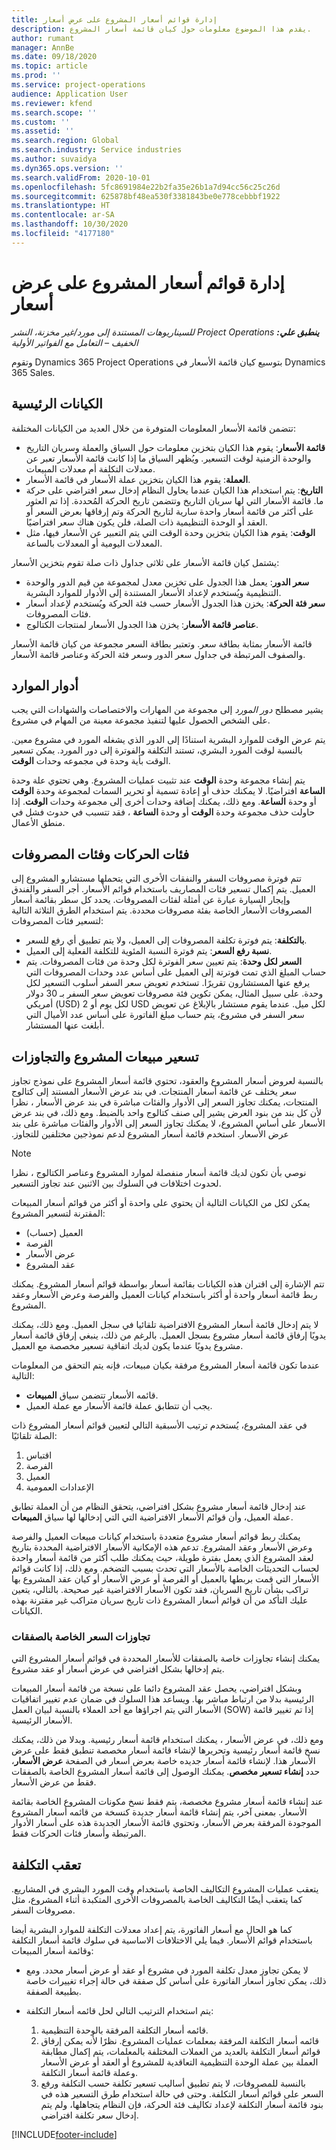 ```yaml
---
title: إدارة قوائم أسعار المشروع على عرض أسعار
description: يقدم هذا الموضوع معلومات حول كيان قائمة أسعار المشروع.
author: rumant
manager: AnnBe
ms.date: 09/18/2020
ms.topic: article
ms.prod: ''
ms.service: project-operations
audience: Application User
ms.reviewer: kfend
ms.search.scope: ''
ms.custom: ''
ms.assetid: ''
ms.search.region: Global
ms.search.industry: Service industries
ms.author: suvaidya
ms.dyn365.ops.version: ''
ms.search.validFrom: 2020-10-01
ms.openlocfilehash: 5fc8691984e22b2fa35e26b1a7d94cc56c25c26d
ms.sourcegitcommit: 625878bf48ea530f3381843be0e778cebbbf1922
ms.translationtype: HT
ms.contentlocale: ar-SA
ms.lasthandoff: 10/30/2020
ms.locfileid: "4177180"
---
```

# <a name="manage-project-price-lists-on-a-quote"></a>إدارة قوائم أسعار المشروع على عرض أسعار

_**ينطبق علي:** ‏‫Project Operations للسيناريوهات المستندة إلى مورد/غير مخزنة‬، ‏‫النشر الخفيف – التعامل مع الفواتير الأولية‬_

وتقوم Dynamics 365 Project Operations بتوسيع كيان قائمة الأسعار في Dynamics 365 Sales. 

## <a name="key-entities"></a>الكيانات الرئيسية

تتضمن قائمة الأسعار المعلومات المتوفرة من خلال العديد من الكيانات المختلفة:

- **قائمة الأسعار**: يقوم هذا الكيان بتخزين معلومات حول السياق والعملة وسريان التاريخ والوحدة الزمنية لوقت التسعير. ويُظهر السياق ما إذا كانت قائمة الأسعار تعبر عن معدلات التكلفة أم معدلات المبيعات. 
- **العملة**: يقوم هذا الكيان بتخزين عملة الأسعار في قائمة الأسعار. 
- **التاريخ**: يتم استخدام هذا الكيان عندما يحاول النظام إدخال سعر افتراضي على حركة ما. قائمة الأسعار التي لها سريان التاريخ وتتضمن تاريخ الحركة المُحددة. إذا تم العثور على أكثر من قائمة أسعار واحدة سارية لتاريخ الحركة وتم إرفاقها بعرض السعر أو العقد أو الوحدة التنظيمية ذات الصلة، فلن يكون هناك سعر افتراضيًا. 
- **الوقت**: يقوم هذا الكيان بتخزين وحدة الوقت التي يتم التعبير عن الأسعار فيها، مثل المعدلات اليومية أو المعدلات بالساعة. 

يشتمل كيان قائمة الأسعار على ثلاثى جداول ذات صلة تقوم بتخزين الأسعار:

  - **سعر الدور**: يعمل هذا الجدول على تخزين معدل لمجموعة من قيم الدور والوحدة التنظيمية ويُستخدم لإعداد الأسعار المستندة إلى الأدوار للموارد البشرية.
  - **سعر فئة الحركة**: يخزن هذا الجدول الأسعار حسب فئة الحركة ويُستخدم لإعداد أسعار فئات المصروفات.
  - **عناصر قائمة الأسعار**: يخزن هذا الجدول الأسعار لمنتجات الكتالوج.
 
قائمة الأسعار بمثابة بطاقة سعر. وتعتبر بطاقة السعر مجموعة من كيان قائمة الأسعار والصفوف المرتبطة في جداول سعر الدور وسعر فئة الحركة وعناصر قائمة الأسعار.

## <a name="resource-roles"></a>أدوار الموارد

يشير مصطلح *دور المورد* إلى مجموعة من المهارات والاختصاصات والشهادات التي يجب على الشخص الحصول عليها لتنفيذ مجموعة معينة من المهام في مشروع.

يتم عرض الوقت للموارد البشرية استنادًا إلى الدور الذي يشغله المورد في مشروع معين. بالنسبة لوقت المورد البشري، تستند التكلفة والفوترة إلى دور المورد. يمكن تسعير الوقت بأية وحدة في مجموعه وحدات **الوقت**.

يتم إنشاء مجموعة وحدة **الوقت** عند تثبيت عمليات المشروع. وهي تحتوي علة وحدة **الساعة** افتراضيًا. لا يمكنك حذف أو إعادة تسمية أو تحرير السمات لمجموعة وحدة **الوقت** أو وحدة **الساعة**. ومع ذلك، يمكنك إضافة وحدات أخرى إلى مجموعة وحدات **الوقت**. إذا حاولت حذف مجموعة وحدة **الوقت** أو وحدة **الساعة** ، فقد تتسبب في حدوث فشل في منطق الأعمال.
 
## <a name="transaction-categories-and-expense-categories"></a>فئات الحركات وفئات المصروفات

تتم فوترة مصروفات السفر والنفقات الأخرى التي يتحملها مستشارو المشروع إلى العميل. يتم إكمال تسعير فئات المصاريف باستخدام قوائم الأسعار. أجر السفر والفندق وإيجار السيارة عبارة عن أمثلة لفئات المصروفات. يحدد كل سطر بقائمة أسعار المصروفات الأسعار الخاصة بفئة مصروفات محددة. يتم استخدام الطرق الثلاثة التالية لتسعير فئات المصروفات:

- **بالتكلفة**: يتم فوترة تكلفة المصروفات إلى العميل، ولا يتم تطبيق أي رفع للسعر.
- **نسبة رفع السعر**: يتم فوترة النسبة المئوية للتكلفة الفعلية إلى العميل. 
- **السعر لكل وحدة**: يتم تعيين سعر الفوترة لكل وحدة من فئات المصروفات. يتم حساب المبلغ الذي تمت فوترتة إلى العميل على أساس عدد وحدات المصروفات التي يرفع عنها المستشارون تقريرًا. تستخدم تعويض سعر السفر أسلوب التسعير لكل وحدة. على سبيل المثال، يمكن تكوين فئة مصروفات تعويض سعر السفر بـ 30 دولار أمريكي (USD) لكل يوم أو 2 USD لكل ميل. عندما يقوم مستشار بالإبلاغ عن تعويض سعر السفر في مشروع، يتم حساب مبلغ الفاتورة على أساس عدد الأميال التي أبلغت عنها المستشار.
 
## <a name="project-sales-pricing-and-overrides"></a>تسعير مبيعات المشروع والتجاوزات

بالنسبة لعروض أسعار المشروع والعقود، تحتوي قائمة أسعار المشروع على نموذج تجاوز سعر يختلف عن قائمة أسعار المنتجات. في بند عرض الأسعار المستند إلى كتالوج المنتجات، يمكنك تجاوز السعر إلى الأدوار والفئات مباشرة في بند عرض الأسعار ، نظرا لأن كل بند من بنود العرض يشير إلى صنف كتالوج واحد بالضبط. ومع ذلك، في بند عرض الأسعار على أساس المشروع، لا يمكنك تجاوز السعر إلى الأدوار والفئات مباشرة على بند عرض الأسعار. استخدم قائمة أسعار المشروع ‏‫لدعم نموذجين مختلفين للتجاوز.

> [!NOTE]
> نوصي بأن تكون لديك قائمة أسعار منفصلة لموارد المشروع وعناصر الكتالوج ، نظرا لحدوث اختلافات في السلوك بين الاثنين عند تجاوز التسعير.

يمكن لكل من الكيانات التالية أن يحتوي على واحدة أو أكثر من قوائم أسعار المبيعات المقترنة لتسعير المشروع:

- العميل (حساب) 
- الفرصة 
- عرض الأسعار 
- عقد المشروع

تتم الإشارة إلى اقتران هذه الكيانات بقائمة أسعار بواسطة قوائم أسعار المشروع. يمكنك ربط قائمة أسعار واحدة أو أكثر باستخدام كيانات العميل والفرصة وعرض الأسعار وعقد المشروع.

لا يتم إدخال قائمة أسعار المشروع الافتراضية تلقائيا في سجل العميل. ومع ذلك، يمكنك يدويًا إرفاق قائمة أسعار مشروع بسجل العميل. بالرغم من ذلك، ينبغي إرفاق قائمة أسعار مشروع يدويًا عندما يكون لديك اتفاقية تسعير مخصصة مع العميل. 

عندما تكون قائمة أسعار المشروع مرفقة بكيان مبيعات، فإنه يتم التحقق من المعلومات التالية:

- قائمه الأسعار تتضمن سياق **المبيعات**. 
- يجب أن تتطابق عملة قائمة الأسعار مع عملة العميل. 

في عقد المشروع، يُستخدم ترتيب الأسبقية التالي لتعيين قوائم أسعار المشروع ذات الصلة تلقائيًا:

1. اقتباس
2. الفرصة
3. العميل 
4. الإعدادات العمومية 

عند إدخال قائمة أسعار مشروع بشكل افتراضي، يتحقق النظام من أن العملة تطابق عملة العميل، وأن قوائم الأسعار الافتراضية التي التي إدخالها لها سياق **المبيعات**.

يمكنك ربط قوائم أسعار مشروع متعددة باستخدام كيانات مبيعات العميل والفرصة وعرض الأسعار وعقد المشروع. تدعم هذه الإمكانية الأسعار الافتراضية المحددة بتاريخ لعقد المشروع الذي يعمل بفترة طويلة، حيث يمكنك طلب أكثر من قائمة أسعار واحدة لحساب التحديثات الخاصة بالأسعار التي تحدث بسبب التضخم. ومع ذلك، إذا كانت قوائم الأسعار التي قمت بربطها بالعميل أو الفرصة أو عرض الأسعار أو كيان عقد المشروع بها تراكب بشأن تاريخ السريان، فقد تكون الأسعار الافتراضية غير صحيحة. بالتالي، يتعين عليك التأكد من أن قوائم أسعار المشروع ذات تاريخ سريان متراكب غير مقترنة بهذه الكيانات.

### <a name="deal-specific-price-overrides"></a>تجاوزات السعر الخاصة بالصفقات

يمكنك إنشاء تجاوزات خاصة بالصفقات للأسعار المحددة في قوائم أسعار المشروع التي يتم إدخالها بشكل افتراضي في عرض أسعار أو عقد مشروع.

وبشكل افتراضي، يحصل عقد المشروع دائما على نسخة من قائمة أسعار المبيعات الرئيسية بدلا من ارتباط مباشر بها. ويساعد هذا السلوك في ضمان عدم تغيير اتفاقيات الأسعار التي يتم اجراؤها مع أحد العملاء بالنسبة لبيان العمل (SOW) إذا تم تغيير قائمة الأسعار الرئيسية.

ومع ذلك، في عرض الأسعار ، يمكنك استخدام قائمة أسعار رئيسية. وبدلا من ذلك، يمكنك نسخ قائمة أسعار رئيسية وتحريرها لإنشاء قائمة أسعار مخصصة تنطبق فقط على عرض الأسعار هذا. لإنشاء قائمة أسعار جديده خاصة بعرض أسعار في الصفحة **عرض الأسعار**، حدد **إنشاء تسعير مخصص**. يمكنك الوصول إلى قائمة أسعار المشروع الخاصة بالصفقات فقط من عرض الأسعار. 

عند إنشاء قائمة أسعار مشروع مخصصة، يتم فقط نسخ مكونات المشروع الخاصة بقائمة الأسعار. بمعنى آخر، يتم إنشاء قائمة أسعار جديدة كنسخة من قائمه أسعار المشروع الموجودة المرفقة بعرض الأسعار، وتحتوي قائمة الأسعار الجديدة هذه على أسعار الأدوار المرتبطة وأسعار فئات الحركات فقط.
  
## <a name="tracking-costs"></a>تعقب التكلفة

يتعقب عمليات المشروع التكاليف الخاصة باستخدام وقت المورد البشري في المشاريع. كما يتعقب أيضًا التكاليف الخاصة بالمصروفات الأخرى المتكبدة أثناء المشروع، مثل مصروفات السفر.

كما هو الحال مع أسعار الفاتورة، يتم إعداد معدلات التكلفة للموارد البشرية أيضا باستخدام قوائم الأسعار. فيما يلي الاختلافات الاساسية في سلوك قائمة أسعار التكلفة وقائمة أسعار المبيعات:

- لا يمكن تجاوز معدل تكلفة المورد في مشروع أو عقد أو عرض أسعار محدد. ومع ذلك، يمكن تجاوز أسعار الفاتورة على أساس كل صفقة في حالة إجراء تغييرات خاصة بطبيعة الصفقة. 

- يتم استخدام الترتيب التالي لحل قائمه أسعار التكلفة:

    1. قائمه أسعار التكلفة المرفقة بالوحدة التنظيمية.
    2. قائمه أسعار التكلفة المرفقة بمعلمات عمليات المشروع. نظرًا لأنه يمكن إرفاق قوائم أسعار التكلفة بالعديد من العملات المختلفة بالمعلمات، يتم إكمال مطابقة العملة بين عملة الوحدة التنظيمية التعاقدية للمشروع أو العقد أو عرض الأسعار وعملة قائمة أسعار التكلفة.
    3. بالنسبة للمصروفات، لا يتم تطبيق أساليب تسعير تكلفة حسب التكلفة ورفع السعر على قوائم أسعار التكلفة. وحتى في حالة استخدام طرق التسعير هذه في بنود قائمة أسعار التكلفة لإعداد تكاليف فئة الحركة، فإن النظام يتجاهلها، ولم يتم إدخال سعر تكلفة افتراضي.


[!INCLUDE[footer-include](../includes/footer-banner.md)]